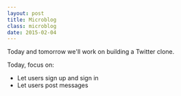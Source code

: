 ```yaml
---
layout: post
title: Microblog
class: microblog
date: 2015-02-04
---
```


Today and tomorrow we'll work on building a Twitter clone.

Today, focus on:

* Let users sign up and sign in
* Let users post messages
